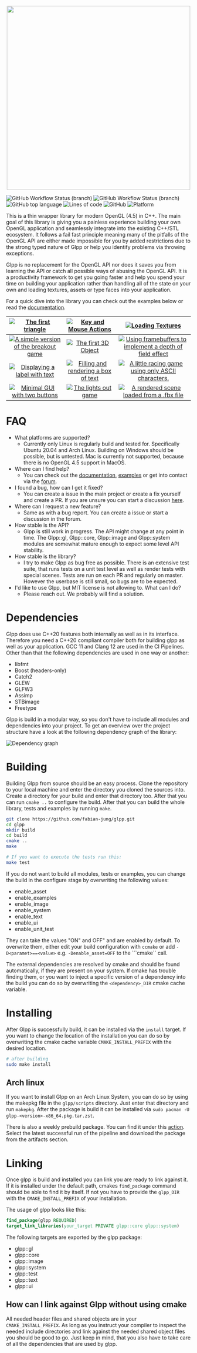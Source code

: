 <p align="center">
  <img width="500" src="glpp.svg">
</p>


![GitHub Workflow Status (branch)](https://img.shields.io/github/workflow/status/fabian-jung/glpp/Ubuntu%20Platform%20Test/master?label=build&logo=Github%20Actions&logoColor=%23ffffff)
![GitHub Workflow Status (branch)](https://img.shields.io/github/workflow/status/fabian-jung/glpp/Ubuntu%20Platform%20Test/master?label=checks&logo=Github%20Actions&logoColor=%23ffffff)
![GitHub top language](https://img.shields.io/github/languages/top/fabian-jung/glpp?logo=C%2B%2B)
![Lines of code](https://img.shields.io/tokei/lines/github/fabian-jung/glpp?logo=LibreOffice)
![GitHub](https://img.shields.io/github/license/fabian-jung/glpp?color=blue)
![Platform](https://img.shields.io/badge/platform-arch%20%7C%20debian%20%7C%20ubuntu-blue)

This is a thin wrapper library for modern OpenGL (4.5) in C++. The main goal of this library is giving you a painless experience building your own OpenGL application and seamlessly integrate into the existing C++/STL ecosystem. It follows a fail fast principle meaning many of the pitfalls of the OpenGL API are either made impossible for you by added restrictions due to the strong typed nature of Glpp or help you identify problems via throwing exceptions.

Glpp is no replacement for the OpenGL API nor does it saves you from learning the API or catch all possible ways of abusing the OpenGL API. It is a productivity framework to get you going faster and help you spend your time on building your application rather than handling all of the state on your own and loading textures, assets or type faces into your application.


For a quick dive into the library you can check out the examples below or read the [documentation](https://fabian-jung.github.io/glpp/).

[![The first triangle](doc/01.first_triangle.png)](example/01.first_triangle)  | [![Key and Mouse Actions](doc/02.input.png)](example/02.input)   | [![Loading Textures](doc/03.texture.png)](example/03.texture)
:---:|:---:|:---:
[![A simple version of the breakout game](doc/04.breakout.png)](example/04.breakout) | [![The first 3D Object](doc/05.cube.png )](example/05.cube) | [![Using framebuffers to implement a depth of field effect](doc/06.framebuffer.png)](example/06.framebuffer)
[![Displaying a label with text](doc/07.text.png)](example/07.text) | [![Filling and rendering a box of text](doc/08.text_box.png )](example/08.text_box) | [![A little racing game using only ASCII characters.](doc/09.ascii_race.png )](example/09.ascii_race)
[![Minimal GUI with two buttons](doc/10.ui.png)](example/10.ui) | [![The lights out game](doc/11.lights_out.png )](example/11.lights_out) | [![A rendered scene loaded from a .fbx file](doc/12.asset_loading.png )](example/12.asset_loading)

# FAQ

- What platforms are supported?
    - Currently only Linux is regularly build and tested for. Specifically Ubuntu 20.04 and Arch Linux. Building on Windows should be possible, but is untested. Mac is currently not supported, because there is no OpenGL 4.5 support in MacOS.
- Where can I find help?
    - You can check out the [documentation](https://fabian-jung.github.io/glpp/), [examples](https://github.com/fabian-jung/glpp/tree/master/example) or get into contact via the [forum](https://github.com/fabian-jung/glpp/discussions).
- I found a bug, how can I get it fixed?
    - You can create a issue in the main project or create a fix yourself and create a PR. If you are unsure you can start a discussion [here](https://github.com/fabian-jung/glpp/discussions).
- Where can I request a new feature?
    - Same as with a bug report. You can create a issue or start a discussion in the forum.
- How stable is the API?
    - Glpp is still work in progress. The API might change at any point in time. The Glpp::gl, Glpp::core, Glpp::image and Glpp::system modules are somewhat mature enough to expect some level API stability.
- How stable is the library?
    - I try to make Glpp as bug free as possible. There is an extensive test suite, that runs tests on a unit test level as well as render tests with special scenes. Tests are run on each PR and regularly on master. However the userbase is still small, so bugs are to be expected.
- I'd like to use Glpp, but MIT license is not allowing to. What can I do?
    - Please reach out. We probably will find a solution.

# Dependencies

Glpp does use C++20 features both internally as well as in its interface. Therefore you need a C++20 compliant compiler both for building glpp as well as your application. GCC 11 and Clang 12 are used in the CI Pipelines. Other than that the following dependencies are used in one way or another: 

* libfmt
* Boost (headers-only)
* Catch2
* GLEW
* GLFW3
* Assimp
* STBimage
* Freetype

Glpp is build in a modular way, so you don't have to include all modules and dependencies into your project. To get an overview over the project structure have a look at the following dependency graph of the library:

![Dependency graph](doc/dependencies.svg)

# Building

Building Glpp from source should be an easy process. Clone the repository to your local machine and enter the directory you cloned the sources into. Create a directory for your build and enter that directory too. After that you can run ```cmake ..``` to configure the build. After that you can build the whole library, tests and examples by running ```make```.

```bash
git clone https://github.com/fabian-jung/glpp.git
cd glpp
mkdir build
cd build
cmake ..
make

# If you want to execute the tests run this:
make test
```

If you do not want to build all modules, tests or examples, you can change the build in the configure stage by overwriting the following values:
- enable_asset
- enable_examples
- enable_image
- enable_system
- enable_text
- enable_ui
- enable_unit_test

They can take the values "ON" and OFF" and are enabled by default. To overwrite them, either edit your build configuration with ```ccmake``` or add ```-D<paramet>==<value>``` e.g. ```-Denable_asset=OFF``` to the ```cmake`` call.

The external dependencies are resolved by cmake and should be found automatically, if they are present on your system. If cmake has trouble finding them, or you want to inject a specific version of a dependency into the build you can do so by overwriting the ```<dependency>_DIR``` cmake cache variable.

# Installing

After Glpp is successfully build, it can be installed via the ```install``` target. If you want to change the location of the installation you can do so by overwriting the cmake cache variable ```CMAKE_INSTALL_PREFIX``` with the desired location.

```bash
# after building
sudo make install
```

## Arch linux
If you want to install Glpp on an Arch Linux System, you can do so by using the makepkg file in the ```glpp/scripts``` directory. Just enter that directory and run ```makepkg```. After the package is build it can be installed via ```sudo pacman -U glpp-<version>-x86_64.pkg.tar.zst```.

There is also a weekly prebuild package. You can find it under this [action](https://github.com/fabian-jung/glpp/actions/workflows/build_package.yml). Select the latest successful run of the pipeline and download the package from the artifacts section.


# Linking

Once glpp is build and installed you can link you are ready to link against it. If it is installed under the default path, cmakes ```find_package``` command should be able to find it by itself. If not you have to provide the ```glpp_DIR``` with the ```CMAKE_INSTALL_PREFIX``` of your installation.

The usage of glpp looks like this:

```cmake
find_package(glpp REQUIRED)
target_link_libraries(your_target PRIVATE glpp::core glpp::system)
```

The following targets are exported by the glpp package:
- glpp::gl
- glpp::core
- glpp::image
- glpp::system
- glpp::test
- glpp::text
- glpp::ui

## How can I link against Glpp without using cmake

All needed header files and shared objects are in your ```CMAKE_INSTALL_PREFIX```. As long as you instruct your compiler to inspect the needed include directories and link against the needed shared object files you should be good to go. Just keep in mind, that you also have to take care of all the dependencies that are used by glpp.

